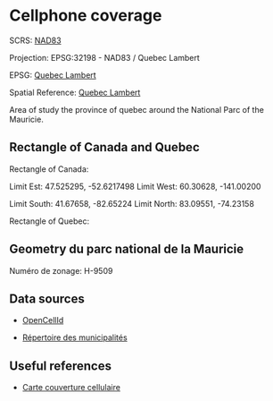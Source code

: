 # Cellphone coverage

SCRS: [NAD83](https://webapp.csrs-scrs.nrcan-rncan.gc.ca/geod/tools-outils/nad83-docs.php?locale=fr)

Projection: EPSG:32198 - NAD83 / Quebec Lambert

EPSG: [Quebec Lambert](https://epsg.io/32198)

Spatial Reference: [Quebec Lambert](https://spatialreference.org/ref/epsg/32198/)

Area of study the province of quebec around the National Parc of the Mauricie.

## Rectangle of Canada and Quebec

Rectangle of Canada:

Limit Est: 47.525295, -52.6217498
Limit West: 60.30628, -141.00200

Limit South: 41.67658, -82.65224
Limit North: 83.09551, -74.23158

Rectangle of Quebec:

## Geometry du parc national de la Mauricie

Numéro de zonage: H-9509

## Data sources

- [OpenCellId](https://opencellid.org/downloads.php?token=pk.1da23ffb013861e4a1f48013212eadc0)

- [Répertoire des municipalités](https://www.donneesquebec.ca/recherche/dataset/repertoire-des-municipalites-du-quebec)

## Useful references

- [Carte couverture cellulaire](https://www.planhub.ca/fr/planhub/coverage-map)